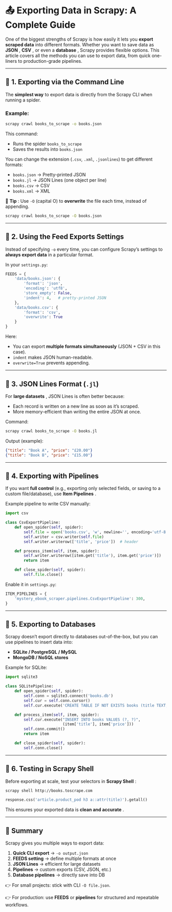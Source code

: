 # 📤 Exporting Data in Scrapy: A Complete Guide

One of the biggest strengths of Scrapy is how easily it lets you **export scraped data** into different formats. Whether you want to save data as **JSON** , **CSV** , or even a **database** , Scrapy provides flexible options. This article covers all the methods you can use to export data, from quick one-liners to production-grade pipelines.

---

## 🔹 1. Exporting via the Command Line

The **simplest way** to export data is directly from the Scrapy CLI when running a spider.

### Example:

```bash
scrapy crawl books_to_scrape -o books.json
```

This command:

- Runs the spider `books_to_scrape`
- Saves the results into `books.json`

You can change the extension (`.csv`, `.xml`, `.jsonlines`) to get different formats:

- `books.json` → Pretty-printed JSON
- `books.jl` → JSON Lines (one object per line)
- `books.csv` → CSV
- `books.xml` → XML

📌 **Tip** : Use `-O` (capital O) to **overwrite** the file each time, instead of appending.

```bash
scrapy crawl books_to_scrape -O books.json
```

---

## 🔹 2. Using the Feed Exports Settings

Instead of specifying `-o` every time, you can configure Scrapy’s settings to **always export data** in a particular format.

In your `settings.py`:

```python
FEEDS = {
    'data/books.json': {
        'format': 'json',
        'encoding': 'utf8',
        'store_empty': False,
        'indent': 4,   # pretty-printed JSON
    },
    'data/books.csv': {
        'format': 'csv',
        'overwrite': True
    }
}
```

Here:

- You can export **multiple formats simultaneously** (JSON + CSV in this case).
- `indent` makes JSON human-readable.
- `overwrite=True` prevents appending.

---

## 🔹 3. JSON Lines Format (`.jl`)

For **large datasets** , JSON Lines is often better because:

- Each record is written on a new line as soon as it’s scraped.
- More memory-efficient than writing the entire JSON at once.

Command:

```bash
scrapy crawl books_to_scrape -O books.jl
```

Output (example):

```json
{"title": "Book A", "price": "£20.00"}
{"title": "Book B", "price": "£15.00"}
```

---

## 🔹 4. Exporting with Pipelines

If you want **full control** (e.g., exporting only selected fields, or saving to a custom file/database), use **Item Pipelines** .

Example pipeline to write CSV manually:

```python
import csv

class CsvExportPipeline:
    def open_spider(self, spider):
        self.file = open('books.csv', 'w', newline='', encoding='utf-8')
        self.writer = csv.writer(self.file)
        self.writer.writerow(['title', 'price'])  # header

    def process_item(self, item, spider):
        self.writer.writerow([item.get('title'), item.get('price')])
        return item

    def close_spider(self, spider):
        self.file.close()
```

Enable it in `settings.py`:

```python
ITEM_PIPELINES = {
    'mystery_ebook_scraper.pipelines.CsvExportPipeline': 300,
}
```

---

## 🔹 5. Exporting to Databases

Scrapy doesn’t export directly to databases out-of-the-box, but you can use pipelines to insert data into:

- **SQLite / PostgreSQL / MySQL**
- **MongoDB / NoSQL stores**

Example for SQLite:

```python
import sqlite3

class SQLitePipeline:
    def open_spider(self, spider):
        self.conn = sqlite3.connect('books.db')
        self.cur = self.conn.cursor()
        self.cur.execute('CREATE TABLE IF NOT EXISTS books (title TEXT, price TEXT)')

    def process_item(self, item, spider):
        self.cur.execute("INSERT INTO books VALUES (?, ?)",
                         (item['title'], item['price']))
        self.conn.commit()
        return item

    def close_spider(self, spider):
        self.conn.close()
```

---

## 🔹 6. Testing in Scrapy Shell

Before exporting at scale, test your selectors in **Scrapy Shell** :

```bash
scrapy shell http://books.toscrape.com
```

```python
response.css('article.product_pod h3 a::attr(title)').getall()
```

This ensures your exported data is **clean and accurate** .

---

## 🚀 Summary

Scrapy gives you multiple ways to export data:

1. **Quick CLI export** → `-o output.json`
2. **FEEDS setting** → define multiple formats at once
3. **JSON Lines** → efficient for large datasets
4. **Pipelines** → custom exports (CSV, JSON, etc.)
5. **Database pipelines** → directly save into DB

👉 For small projects: stick with CLI `-O file.json`.

👉 For production: use **FEEDS** or **pipelines** for structured and repeatable workflows.
